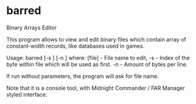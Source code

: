 # barred
Binary Arrays Editor

This program allows to view and edit binary files which contain
array of constant-width records, like databases used in games.

Usage:
     barred [-s <number>] [-n <number>] <file>
  where:
 [file]   - File name to edit,
 -s <number> - Index of the byte within file which will be used as first.
 -n <number> - Amount of bytes per line.
  
If run without parameters, the program will ask for file name.

Note that it is a console tool, with Midnight Commander / FAR Manager styled interface.
